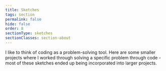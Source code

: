 ```yaml
---
title: Sketches
tags: section
permalink: false
hide: false
order: 8
sectionType: sketches
sectionClasses: section-about
---
```


I like to think of coding as a problem-solving tool. Here are some smaller projects where I worked through solving a specific problem through code - most of these sketches ended up being incorporated into larger projects.
